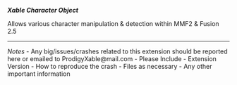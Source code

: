 <b><i>Xable Character Object</i></b>

Allows various character manipulation & detection within MMF2 & Fusion 2.5

<hr/>
<i>Notes</i>
- Any big/issues/crashes related to this extension should be reported here or emailed to ProdigyXable@mail.com 
	- Please Include
		- Extension Version
		- How to reproduce the crash
		- Files as necessary
		-  Any other important information
